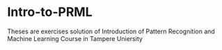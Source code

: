 # Intro-to-PRML
Theses are exercises solution  of Introduction of Pattern Recognition and Machine Learning Course in Tampere Uniersity 
